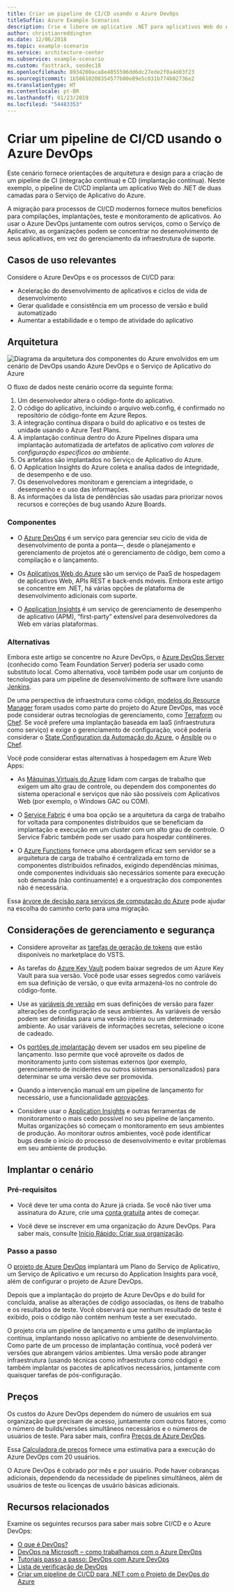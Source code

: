 ```yaml
---
title: Criar um pipeline de CI/CD usando o Azure DevOps
titleSuffix: Azure Example Scenarios
description: Crie e libere um aplicativo .NET para aplicativos Web do Azure usando o Azure DevOps.
author: christianreddington
ms.date: 12/06/2018
ms.topic: example-scenario
ms.service: architecture-center
ms.subservice: example-scenario
ms.custom: fasttrack, seodec18
ms.openlocfilehash: 8934200aca8e4055596dd6dc27ede2f0a4d03f23
ms.sourcegitcommit: 1b50810208354577b00e89e5c031b774b02736e2
ms.translationtype: HT
ms.contentlocale: pt-BR
ms.lasthandoff: 01/23/2019
ms.locfileid: "54483353"
---
```

# <a name="design-a-cicd-pipeline-using-azure-devops"></a>Criar um pipeline de CI/CD usando o Azure DevOps

Este cenário fornece orientações de arquitetura e design para a criação de um pipeline de CI (integração contínua) e CD (implantação contínua). Neste exemplo, o pipeline de CI/CD implanta um aplicativo Web do .NET de duas camadas para o Serviço de Aplicativo do Azure.

A migração para processos de CI/CD modernos fornece muitos benefícios para compilações, implantações, teste e monitoramento de aplicativos. Ao usar o Azure DevOps juntamente com outros serviços, como o Serviço de Aplicativo, as organizações podem se concentrar no desenvolvimento de seus aplicativos, em vez do gerenciamento da infraestrutura de suporte.

## <a name="relevant-use-cases"></a>Casos de uso relevantes

Considere o Azure DevOps e os processos de CI/CD para:

- Aceleração do desenvolvimento de aplicativos e ciclos de vida de desenvolvimento
- Gerar qualidade e consistência em um processo de versão e build automatizado
- Aumentar a estabilidade e o tempo de atividade do aplicativo

## <a name="architecture"></a>Arquitetura

![Diagrama da arquitetura dos componentes do Azure envolvidos em um cenário de DevOps usando Azure DevOps e o Serviço de Aplicativo do Azure][architecture]

O fluxo de dados neste cenário ocorre da seguinte forma:

1. Um desenvolvedor altera o código-fonte do aplicativo.
2. O código do aplicativo, incluindo o arquivo web.config, é confirmado no repositório de código-fonte em Azure Repos.
3. A integração contínua dispara o build do aplicativo e os testes de unidade usando o Azure Test Plans.
4. A implantação contínua dentro do Azure Pipelines dispara uma implantação automatizada de artefatos de aplicativo *com valores de configuração específicos ao ambiente*.
5. Os artefatos são implantados no Serviço de Aplicativo do Azure.
6. O Application Insights do Azure coleta e analisa dados de integridade, de desempenho e de uso.
7. Os desenvolvedores monitoram e gerenciam a integridade, o desempenho e o uso das informações.
8. As informações da lista de pendências são usadas para priorizar novos recursos e correções de bug usando Azure Boards.

### <a name="components"></a>Componentes

- O [Azure DevOps][vsts] é um serviço para gerenciar seu ciclo de vida de desenvolvimento de ponta a ponta&mdash;, desde o planejamento e gerenciamento de projetos até o gerenciamento de código, bem como a compilação e o lançamento.

- Os [Aplicativos Web do Azure][web-apps] são um serviço de PaaS de hospedagem de aplicativos Web, APIs REST e back-ends móveis. Embora este artigo se concentre em .NET, há várias opções de plataforma de desenvolvimento adicionais com suporte.

- O [Application Insights][application-insights] é um serviço de gerenciamento de desempenho de aplicativo (APM), “first-party” extensível para desenvolvedores da Web em várias plataformas.

### <a name="alternatives"></a>Alternativas

Embora este artigo se concentre no Azure DevOps, o [Azure DevOps Server][azure-devops-server] (conhecido como Team Foundation Server) poderia ser usado como substituto local. Como alternativa, você também pode usar um conjunto de tecnologias para um pipeline de desenvolvimento de software livre usando [Jenkins][jenkins-on-azure].

De uma perspectiva de infraestrutura como código, [modelos do Resource Manager][arm-templates] foram usados como parte do projeto do Azure DevOps, mas você pode considerar outras tecnologias de gerenciamento, como [Terraform][terraform] ou [Chef][chef]. Se você prefere uma implantação baseada em IaaS (infraestrutura como serviço) e exige o gerenciamento de configuração, você poderia considerar o [State Configuration da Automação do Azure][desired-state-configuration], o [Ansible][ansible] ou o [Chef][chef].

Você pode considerar estas alternativas à hospedagem em Azure Web Apps:

- As [Máquinas Virtuais do Azure][compare-vm-hosting] lidam com cargas de trabalho que exigem um alto grau de controle, ou dependem dos componentes do sistema operacional e serviços que não são possíveis com Aplicativos Web (por exemplo, o Windows GAC ou COM).

- O [Service Fabric][service-fabric] é uma boa opção se a arquitetura da carga de trabalho for voltada para componentes distribuídos que se beneficiam da implantação e execução em um cluster com um alto grau de controle. O Service Fabric também pode ser usado para hospedar contêineres.

- O [Azure Functions][azure-functions] fornece uma abordagem eficaz sem servidor se a arquitetura de carga de trabalho é centralizada em torno de componentes distribuídos refinados, exigindo dependências mínimas, onde componentes individuais são necessários somente para execução sob demanda (não continuamente) e a orquestração dos componentes não é necessária.

Essa [árvore de decisão para serviços de computação do Azure](/azure/architecture/guide/technology-choices/compute-decision-tree) pode ajudar na escolha do caminho certo para uma migração.

## <a name="management-and-security-considerations"></a>Considerações de gerenciamento e segurança

- Considere aproveitar as [tarefas de geração de tokens][vsts-tokenization] que estão disponíveis no marketplace do VSTS.

- As tarefas do [Azure Key Vault][download-keyvault-secrets] podem baixar segredos de um Azure Key Vault para sua versão. Você pode usar esses segredos como variáveis em sua definição de versão, o que evita armazená-los no controle do código-fonte.

- Use as [variáveis de versão][vsts-release-variables] em suas definições de versão para fazer alterações de configuração de seus ambientes. As variáveis de versão podem ser definidas para uma versão inteira ou um determinado ambiente. Ao usar variáveis de informações secretas, selecione o ícone de cadeado.

- Os [portões de implantação][vsts-deployment-gates] devem ser usados em seu pipeline de lançamento. Isso permite que você aproveite os dados de monitoramento junto com sistemas externos (por exemplo, gerenciamento de incidentes ou outros sistemas personalizados) para determinar se uma versão deve ser promovida.

- Quando a intervenção manual em um pipeline de lançamento for necessário, use a funcionalidade [aprovações][vsts-approvals].

- Considere usar o [Application Insights][application-insights] e outras ferramentas de monitoramento o mais cedo possível no seu pipeline de lançamento. Muitas organizações só começam o monitoramento em seus ambientes de produção. Ao monitorar outros ambientes, você pode identificar bugs desde o início do processo de desenvolvimento e evitar problemas em seu ambiente de produção.

## <a name="deploy-the-scenario"></a>Implantar o cenário

### <a name="prerequisites"></a>Pré-requisitos

- Você deve ter uma conta do Azure já criada. Se você não tiver uma assinatura do Azure, crie uma [conta gratuita](https://azure.microsoft.com/free/?WT.mc_id=A261C142F) antes de começar.

- Você deve se inscrever em uma organização do Azure DevOps. Para saber mais, consulte [Início Rápido: Criar sua organização][vsts-account-create].

### <a name="walk-through"></a>Passo a passo

O [projeto de Azure DevOps](/azure/devops-project/azure-devops-project-github) implantará um Plano do Serviço de Aplicativo, um Serviço de Aplicativo e um recurso do Application Insights para você, além de configurar o projeto de Azure DevOps.

Depois que a implantação do projeto de Azure DevOps e do build for concluída, analise as alterações de código associadas, os itens de trabalho e os resultados de teste. Você observará que nenhum resultado de teste é exibido, pois o código não contém nenhum teste a ser executado.

O projeto cria um pipeline de lançamento e uma gatilho de implantação contínua, implantando nosso aplicativo no ambiente de desenvolvimento. Como parte de um processo de implantação contínua, você poderá ver versões que abrangem vários ambientes. Uma versão pode abranger infraestrutura (usando técnicas como infraestrutura como código) e também implantar os pacotes de aplicativos necessários, juntamente com quaisquer tarefas de pós-configuração.

## <a name="pricing"></a>Preços

Os custos do Azure DevOps dependem do número de usuários em sua organização que precisam de acesso, juntamente com outros fatores, como o número de builds/versões simultâneos necessários e o números de usuários de teste. Para saber mais, confira [Preços de Azure DevOps][vsts-pricing-page].

Essa [Calculadora de preços][vsts-pricing-calculator] fornece uma estimativa para a execução do Azure DevOps com 20 usuários.

O Azure DevOps é cobrado por mês e por usuário. Pode haver cobranças adicionais, dependendo da necessidade de pipelines simultâneos, além de usuários de teste ou licenças de usuário básicas adicionais.

## <a name="related-resources"></a>Recursos relacionados

Examine os seguintes recursos para saber mais sobre CI/CD e o Azure DevOps:

- [O que é DevOps?][devops-whatis]
- [DevOps na Microsoft ‒ como trabalhamos com o Azure DevOps][devops-microsoft]
- [Tutoriais passo a passo: DevOps com Azure DevOps][devops-with-vsts]
- [Lista de verificação de DevOps][devops-checklist]
- [Criar um pipeline de CI/CD para .NET com o Projeto de DevOps do Azure][devops-project-create]

<!-- links -->

[ansible]: /azure/ansible/
[application-insights]: /azure/application-insights/app-insights-overview
[app-service-reference-architecture]: ../../reference-architectures/app-service-web-app/basic-web-app.md
[arm-templates]: /azure/azure-resource-manager/resource-group-overview#template-deployment
[architecture]: ./media/architecture-devops-dotnet-webapp.svg
[chef]: /azure/chef/
[design-patterns-availability]: /azure/architecture/patterns/category/availability
[design-patterns-resiliency]: /azure/architecture/patterns/category/resiliency
[design-patterns-scalability]: /azure/architecture/patterns/category/performance-scalability
[design-patterns-security]: /azure/architecture/patterns/category/security
[desired-state-configuration]: /azure/automation/automation-dsc-overview
[devops-microsoft]: /azure/devops/devops-at-microsoft/
[devops-with-vsts]: https://almvm.azurewebsites.net/labs/vsts/
[devops-checklist]: /azure/architecture/checklist/dev-ops
[application-insights]: https://azure.microsoft.com/services/application-insights/
[cloud-based-load-testing]: https://visualstudio.microsoft.com/team-services/cloud-load-testing/
[cloud-based-load-testing-on-premises]: /vsts/test/load-test/clt-with-private-machines?view=vsts
[jenkins-on-azure]: /azure/jenkins/
[devops-whatis]: /azure/devops/what-is-devops
[download-keyvault-secrets]: /vsts/pipelines/tasks/deploy/azure-key-vault?view=vsts
[resource-groups]: /azure/azure-resource-manager/resource-group-overview
[resiliency-app-service]: /azure/architecture/checklist/resiliency-per-service#app-service
[vsts]: /vsts/?view=vsts#pivot=services
[continuous-integration]: /azure/devops/what-is-continuous-integration
[continuous-delivery]: /azure/devops/what-is-continuous-delivery
[web-apps]: /azure/app-service/app-service-web-overview
[vsts-account-create]: /azure/devops/organizations/accounts/create-organization-msa-or-work-student?view=vsts
[vsts-approvals]: /vsts/pipelines/release/approvals/approvals?view=vsts
[devops-project]: https://portal.azure.com/?feature.customportal=false#create/Microsoft.AzureProject
[vsts-deployment-gates]: /vsts/pipelines/release/approvals/gates?view=vsts
[vsts-pricing-calculator]: https://azure.com/e/498aa024454445a8a352e75724f900b1
[vsts-pricing-page]: https://azure.microsoft.com/pricing/details/visual-studio-team-services/
[vsts-release-variables]: /vsts/pipelines/release/variables?view=vsts&tabs=batch
[vsts-tokenization]: https://marketplace.visualstudio.com/search?term=token&target=VSTS&category=All%20categories&sortBy=Relevance
[azure-key-vault]: /azure/key-vault/key-vault-overview
[infra-as-code]: https://blogs.msdn.microsoft.com/mvpawardprogram/2018/02/13/infrastructure-as-code/
[azure-devops-server]: https://visualstudio.microsoft.com/tfs/
[infra-as-code]: https://blogs.msdn.microsoft.com/mvpawardprogram/2018/02/13/infrastructure-as-code/
[service-fabric]: /azure/service-fabric/
[azure-functions]: /azure/azure-functions/
[azure-containers]: https://azure.microsoft.com/overview/containers/
[compare-vm-hosting]: /azure/app-service/choose-web-site-cloud-service-vm
[app-insights-cd-monitoring]: /azure/application-insights/app-insights-vsts-continuous-monitoring
[azure-region-pair-bcdr]: /azure/best-practices-availability-paired-regions
[devops-project-create]: /azure/devops-project/azure-devops-project-aspnet-core
[terraform]: /azure/terraform/

